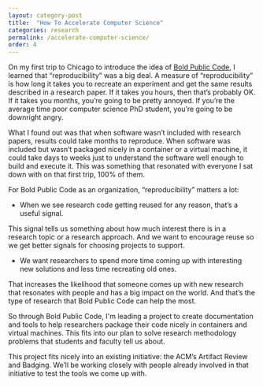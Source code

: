 ```yaml
---
layout: category-post
title:  "How To Accelerate Computer Science"
categories: research
permalink: /accelerate-computer-science/
order: 4
---
```


On my first trip to Chicago to introduce the idea of [Bold Public Code](), I learned that “reproducibility” was a big deal. A measure of “reproducibility” is how long it takes you to recreate an experiment and get the same results described in a research paper. If it takes you hours, then that’s probably OK. If it takes you months, you’re going to be pretty annoyed. If you’re the average time poor computer science PhD student, you’re going to be downright angry.

What I found out was that when software wasn’t included with research papers, results could take months to reproduce. When software was included but wasn’t packaged nicely in a container or a virtual machine, it could take days to weeks just to understand the software well enough to build and execute it. This was something that resonated with everyone I sat down with on that first trip, 100% of them.

For Bold Public Code as an organization, “reproducibility” matters a lot:

+ When we see research code getting reused for any reason, that’s a useful signal.

This signal tells us something about how much interest there is in a research topic or a research approach. And we want to encourage reuse so we get better signals for choosing projects to support.

+ We want researchers to spend more time coming up with interesting new solutions and less time recreating old ones.

That increases the likelihood that someone comes up with new research that resonates with people and has a big impact on the world. And that’s the type of research that Bold Public Code can help the most.

So through Bold Public Code, I'm leading a project to create documentation and tools to help researchers package their code nicely in containers and virtual machines. This fits into our plan to solve research methodology problems that students and faculty tell us about.

This project fits nicely into an existing initiative: the ACM’s Artifact Review and Badging. We’ll be working closely with people already involved in that initiative to test the tools we come up with.
